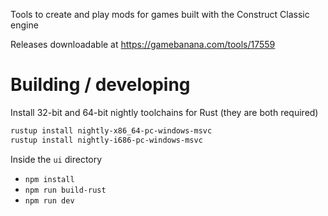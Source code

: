 Tools to create and play mods for games built with the Construct Classic engine

Releases downloadable at https://gamebanana.com/tools/17559

# Building / developing

Install 32-bit and 64-bit nightly toolchains for Rust (they are both required)
```powershell
rustup install nightly-x86_64-pc-windows-msvc
rustup install nightly-i686-pc-windows-msvc
```

Inside the `ui` directory
- `npm install`
- `npm run build-rust`
- `npm run dev`
